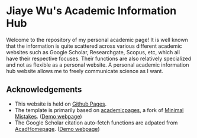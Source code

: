 # Jiaye Wu's Academic Information Hub

Welcome to the repository of my personal academic page! It is well known that the information is quite scattered across various different academic websites such as Google Scholar, Researchgate, Scopus, etc, which all have their respective focuses. Their functions are also relatively specialized and not as flexible as a personal website. A personal academic information hub website allows me to freely communicate science as I want. 

## Acknowledgements

* This website is held on [Github Pages](https://pages.github.com/).
* The template is primarily based on [academicpages](https://github.com/academicpages/academicpages.github.io), a fork of [Minimal Mistakes](https://mademistakes.com/work/jekyll-themes/minimal-mistakes/). ([Demo webpage](https://academicpages.github.io/))
* The Google Scholar citation auto-fetch functions are adpated from [AcadHomepage](https://github.com/RayeRen/acad-homepage.github.io). ([Demo webpage](https://rayeren.github.io/acad-homepage.github.io/))
